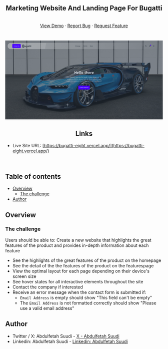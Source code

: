 <div id="top"></div>

<div align="center">

  <!-- <img src="https://www.frontendmentor.io/static/images/logo-mobile.svg" alt="frontendmentor" width="80"> -->

  <h2 align="center">Marketing Website And Landing Page For Bugatti</h2>
  <p align="center">
    <br />
    <a href="https://bugatti-eight.vercel.app/">View Demo</a>
    ·
    <a href="https://github.com/iamsuudi/bugatti" target="_blank">Report Bug</a>
    ·
    <a href="https://github.com/iamsuudi/bugatti" target="_blank">Request Feature</a>
  </p>
</div>

#

<div align="center">

<img src="./public/screenshot.png" alt="screenshot">

</div>

<h2 align="center">Links</h2>

-   Live Site URL: [https://bugatti-eight.vercel.app/](https://bugatti-eight.vercel.app/)

<br>

## Table of contents

-   [Overview](#overview)
    -   [The challenge](#the-challenge)
-   [Author](#author)

## Overview

### The challenge

Users should be able to:
Create a new website that highlights the great features of the
product and provides in-depth information about each
feature

-   See the highlights of the great features of the product on the homepage
-   See the detail of the the features of the product on the featurespage
-   View the optimal layout for each page depending on their device's screen size
-   See hover states for all interactive elements throughout the site
-   Contact the company if interested
-   Receive an error message when the contact form is submitted if:
    -   `Email Address` is empty should show "This field can't be empty"
    -   The `Email Address` is not formatted correctly should show "Please use a valid email address"

## Author

-   Twitter / X: Abdulfetah Suudi - [X - Abdulfetah Suudi](https://www.twitter.com/iamsuudi/)
-   Linkedin: Abdulfetah Suudi - [Linkedin: Abdulfetah Suudi](https://www.linkedin.com/in/iamsuudi)
